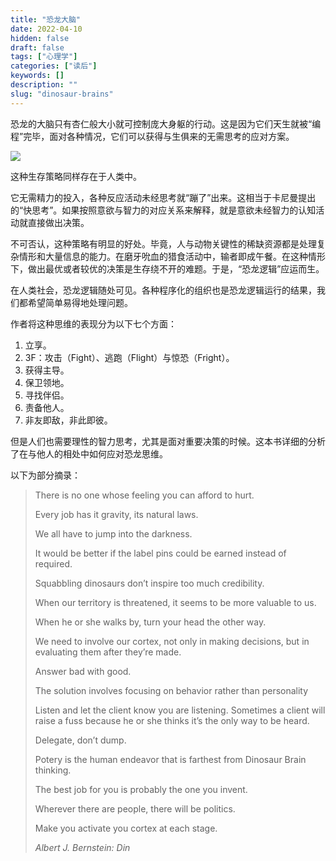 ```yaml
---
title: "恐龙大脑"
date: 2022-04-10
hidden: false
draft: false
tags: ["心理学"]
categories: ["读后"]
keywords: []
description: ""
slug: "dinosaur-brains"
---
```


恐龙的大脑只有杏仁般大小就可控制庞大身躯的行动。这是因为它们天生就被“编程”完毕，面对各种情况，它们可以获得与生俱来的无需思考的应对方案。

![](https://image.kaleidoeye.org/dinosaur-brains.jpg)

这种生存策略同样存在于人类中。

它无需精力的投入，各种反应活动未经思考就“蹦了”出来。这相当于卡尼曼提出的“快思考”。如果按照意欲与智力的对应关系来解释，就是意欲未经智力的认知活动就直接做出决策。

不可否认，这种策略有明显的好处。毕竟，人与动物关键性的稀缺资源都是处理复杂情形和大量信息的能力。在磨牙吮血的猎食活动中，输者即成午餐。在这种情形下，做出最优或者较优的决策是生存绕不开的难题。于是，“恐龙逻辑”应运而生。

在人类社会，恐龙逻辑随处可见。各种程序化的组织也是恐龙逻辑运行的结果，我们都希望简单易得地处理问题。

作者将这种思维的表现分为以下七个方面：

1.  立享。
2.  3F：攻击（Fight）、逃跑（Flight）与惊恐（Fright）。
3.  获得主导。
4.  保卫领地。
5.  寻找伴侣。
6.  责备他人。
7.  非友即敌，非此即彼。

但是人们也需要理性的智力思考，尤其是面对重要决策的时候。这本书详细的分析了在与他人的相处中如何应对恐龙思维。

以下为部分摘录：

> There is no one whose feeling you can afford to hurt.
> 
> Every job has it gravity, its natural laws.
> 
> We all have to jump into the darkness.
> 
> It would be better if the label pins could be earned instead of required.
> 
> Squabbling dinosaurs don’t inspire too much credibility.
> 
> When our territory is threatened, it seems to be more valuable to us.
> 
> When he or she walks by, turn your head the other way.
> 
> We need to involve our cortex, not only in making decisions, but in evaluating them after they’re made.
> 
> Answer bad with good.
> 
> The solution involves focusing on behavior rather than personality
> 
> Listen and let the client know you are listening. Sometimes a client will raise a fuss because he or she thinks it’s the only way to be heard.
> 
> Delegate, don’t dump.
> 
> Potery is the human endeavor that is farthest from Dinosaur Brain thinking.
> 
> The best job for you is probably the one you invent.
> 
> Wherever there are people, there will be politics.
> 
> Make you activate you cortex at each stage.
> 
> _Albert J. Bernstein: Din_